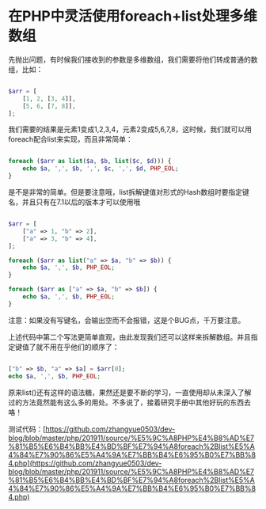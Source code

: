 # 在PHP中灵活使用foreach+list处理多维数组

先抛出问题，有时候我们接收到的参数是多维数组，我们需要将他们转成普通的数组，比如：

```php

$arr = [
    [1, 2, [3, 4]],
    [5, 6, [7, 8]],
];

```

我们需要的结果是元素1变成1,2,3,4，元素2变成5,6,7,8，这时候，我们就可以用foreach配合list来实现，而且非常简单：

```php

foreach ($arr as list($a, $b, list($c, $d))) {
    echo $a, ',', $b, ',', $c, ',', $d, PHP_EOL;
}

```

是不是非常的简单。但是要注意哦，list拆解键值对形式的Hash数组时要指定键名，并且只有在7.1以后的版本才可以使用哦

```php

$arr = [
    ["a" => 1, "b" => 2],
    ["a" => 3, "b" => 4],
];

foreach ($arr as list("a" => $a, "b" => $b)) {
    echo $a, ',', $b, PHP_EOL;
}

foreach ($arr as ["a" => $a, "b" => $b]) {
    echo $a, ',', $b, PHP_EOL;
}

```

注意：如果没有写键名，会输出空而不会报错，这是个BUG点，千万要注意。

上述代码中第二个写法更简单直观，由此发现我们还可以这样来拆解数组。并且指定键值了就不用在乎他们的顺序了：

```php

["b" => $b, "a" => $a] = $arr[0];
echo $a, ',', $b, PHP_EOL;

```

原来list()还有这样的语法糖，果然还是要不断的学习，一直使用却从未深入了解过的方法竟然能有这么多的用处。不多说了，接着研究手册中其他好玩的东西去咯！

测试代码：[https://github.com/zhangyue0503/dev-blog/blob/master/php/201911/source/%E5%9C%A8PHP%E4%B8%AD%E7%81%B5%E6%B4%BB%E4%BD%BF%E7%94%A8foreach%2Blist%E5%A4%84%E7%90%86%E5%A4%9A%E7%BB%B4%E6%95%B0%E7%BB%84.php](https://github.com/zhangyue0503/dev-blog/blob/master/php/201911/source/%E5%9C%A8PHP%E4%B8%AD%E7%81%B5%E6%B4%BB%E4%BD%BF%E7%94%A8foreach%2Blist%E5%A4%84%E7%90%86%E5%A4%9A%E7%BB%B4%E6%95%B0%E7%BB%84.php)
